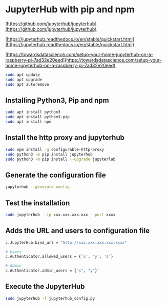 # JupyterHub with pip and npm

[https://github.com/jupyterhub/jupyterhub](https://github.com/jupyterhub/jupyterhub)

[https://jupyterhub.readthedocs.io/en/stable/quickstart.html](https://jupyterhub.readthedocs.io/en/stable/quickstart.html)

[https://towardsdatascience.com/setup-your-home-jupyterhub-on-a-raspberry-pi-7ad32e20eed](https://towardsdatascience.com/setup-your-home-jupyterhub-on-a-raspberry-pi-7ad32e20eed)

```bash
sudo apt update
sudo apt upgrade
sudo apt autoremove
```

## Installing Python3, Pip and npm
```bash
sudo apt install python3
sudo apt install python3-pip 
sudo apt install npm
```

## Install the http proxy and jupyterhub
```bash
sudo npm install -g configurable-http-proxy
sudo python3 -m pip install jupyterhub
sudo python3 -m pip install --upgrade jupyterlab
```

## Generate the configuration file
```bash
jupyterhub --generate-config
```

## Test the installation
```bash
sudo jupyterhub --ip xxx.xxx.xxx.xxx --port xxxx
```

## Adds the URL and users to configuration file
```bash
c.JupyterHub.bind_url = "http://xxx.xxx.xxx.xxx:xxxx"

# Users
c.Authenticator.allowed_users = {'x', 'y', 'z'}

# Admin
c.Authenticator.admin_users = {"x", "y"}`
```

## Execute the JupyterHub
```bash
sudo jupyterhub -f jupyterhub_config.py
```
